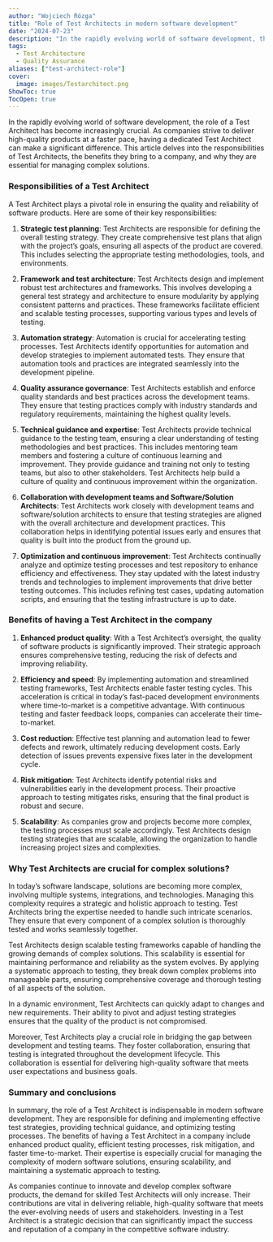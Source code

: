 ```yaml
---
author: "Wojciech Rózga"
title: "Role of Test Architects in modern software development"
date: "2024-07-23"
description: "In the rapidly evolving world of software development, the role of a Test Architect has become increasingly crucial, but why...?."
tags:
  - Test Architecture
  - Quality Assurance
aliases: ["test-architect-role"]
cover:
  image: images/Testarchitect.png
ShowToc: true
TocOpen: true
---
```


In the rapidly evolving world of software development, the role of a Test Architect has become increasingly crucial. As companies strive to deliver high-quality products at a faster pace, having a dedicated Test Architect can make a significant difference. This article delves into the responsibilities of Test Architects, the benefits they bring to a company, and why they are essential for managing complex solutions.
<!--more-->

### Responsibilities of a Test Architect

A Test Architect plays a pivotal role in ensuring the quality and reliability of software products. Here are some of their key responsibilities:

1. **Strategic test planning**: Test Architects are responsible for defining the overall testing strategy. They create comprehensive test plans that align with the project’s goals, ensuring all aspects of the product are covered. This includes selecting the appropriate testing methodologies, tools, and environments.

2. **Framework and test architecture**: Test Architects design and implement robust test architectures and frameworks. This involves developing a general test strategy and architecture to ensure modularity by applying consistent patterns and practices. These frameworks facilitate efficient and scalable testing processes, supporting various types and levels of testing.

3. **Automation strategy**: Automation is crucial for accelerating testing processes. Test Architects identify opportunities for automation and develop strategies to implement automated tests. They ensure that automation tools and practices are integrated seamlessly into the development pipeline.

4. **Quality assurance governance**: Test Architects establish and enforce quality standards and best practices across the development teams. They ensure that testing practices comply with industry standards and regulatory requirements, maintaining the highest quality levels.

5. **Technical guidance and expertise**: Test Architects provide technical guidance to the testing team, ensuring a clear understanding of testing methodologies and best practices. This includes mentoring team members and fostering a culture of continuous learning and improvement. They provide guidance and training not only to testing teams, but also to other stakeholders. Test Architects help build a culture of quality and continuous improvement within the organization.

6. **Collaboration with development teams and Software/Solution Architects**: Test Architects work closely with development teams and software/solution architects to ensure that testing strategies are aligned with the overall architecture and development practices. This collaboration helps in identifying potential issues early and ensures that quality is built into the product from the ground up.

7. **Optimization and continuous improvement**: Test Architects continually analyze and optimize testing processes and test repository to enhance efficiency and effectiveness. They stay updated with the latest industry trends and technologies to implement improvements that drive better testing outcomes. This includes refining test cases, updating automation scripts, and ensuring that the testing infrastructure is up to date.

### Benefits of having a Test Architect in the company

1. **Enhanced product quality**: With a Test Architect’s oversight, the quality of software products is significantly improved. Their strategic approach ensures comprehensive testing, reducing the risk of defects and improving reliability.

2. **Efficiency and speed**: By implementing automation and streamlined testing frameworks, Test Architects enable faster testing cycles. This acceleration is critical in today’s fast-paced development environments where time-to-market is a competitive advantage. With continuous testing and faster feedback loops, companies can accelerate their time-to-market.

3. **Cost reduction**: Effective test planning and automation lead to fewer defects and rework, ultimately reducing development costs. Early detection of issues prevents expensive fixes later in the development cycle.

4. **Risk mitigation**: Test Architects identify potential risks and vulnerabilities early in the development process. Their proactive approach to testing mitigates risks, ensuring that the final product is robust and secure.

5. **Scalability**: As companies grow and projects become more complex, the testing processes must scale accordingly. Test Architects design testing strategies that are scalable, allowing the organization to handle increasing project sizes and complexities.

### Why Test Architects are crucial for complex solutions?
In today’s software landscape, solutions are becoming more complex, involving multiple systems, integrations, and technologies. Managing this complexity requires a strategic and holistic approach to testing. Test Architects bring the expertise needed to handle such intricate scenarios. They ensure that every component of a complex solution is thoroughly tested and works seamlessly together.

Test Architects design scalable testing frameworks capable of handling the growing demands of complex solutions. This scalability is essential for maintaining performance and reliability as the system evolves. By applying a systematic approach to testing, they break down complex problems into manageable parts, ensuring comprehensive coverage and thorough testing of all aspects of the solution.

In a dynamic environment, Test Architects can quickly adapt to changes and new requirements. Their ability to pivot and adjust testing strategies ensures that the quality of the product is not compromised.

Moreover, Test Architects play a crucial role in bridging the gap between development and testing teams. They foster collaboration, ensuring that testing is integrated throughout the development lifecycle. This collaboration is essential for delivering high-quality software that meets user expectations and business goals.

### Summary and conclusions
In summary, the role of a Test Architect is indispensable in modern software development. They are responsible for defining and implementing effective test strategies, providing technical guidance, and optimizing testing processes. The benefits of having a Test Architect in a company include enhanced product quality, efficient testing processes, risk mitigation, and faster time-to-market. Their expertise is especially crucial for managing the complexity of modern software solutions, ensuring scalability, and maintaining a systematic approach to testing.

As companies continue to innovate and develop complex software products, the demand for skilled Test Architects will only increase. Their contributions are vital in delivering reliable, high-quality software that meets the ever-evolving needs of users and stakeholders. Investing in a Test Architect is a strategic decision that can significantly impact the success and reputation of a company in the competitive software industry.
